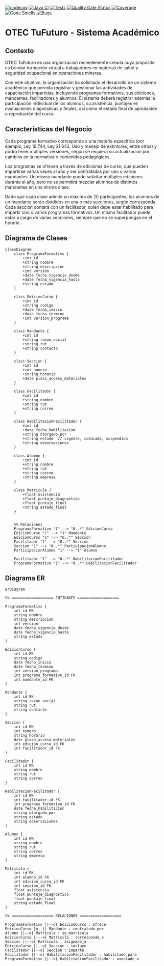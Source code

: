 [![codecov](https://codecov.io/gh/keber/otf-sisacad/graph/badge.svg?token=9SP56NUD2K)](https://codecov.io/gh/keber/otf-sisacad)
[![Java CI](https://github.com/keber/otf-sisacad/actions/workflows/test.yml/badge.svg)](https://github.com/keber/otf-sisacad/actions/workflows/test.yml)
[![Tests](https://img.shields.io/endpoint?url=https%3A%2F%2Fgist.githubusercontent.com%2Fkeber%2Fbf1bff0a38948277a263377401536440%2Fraw%2Fotf-sisacad-junit-tests.json)](https://keber.github.io/otf-sisacad/tests/)
[![Quality Gate Status](https://sonarcloud.io/api/project_badges/measure?project=keber_otf-sisacad&metric=alert_status)](https://sonarcloud.io/summary/new_code?id=keber_otf-sisacad)
[![Coverage](https://sonarcloud.io/api/project_badges/measure?project=keber_otf-sisacad&metric=coverage)](https://sonarcloud.io/summary/new_code?id=keber_otf-sisacad)
[![Code Smells](https://sonarcloud.io/api/project_badges/measure?project=keber_otf-sisacad&metric=code_smells)](https://sonarcloud.io/summary/new_code?id=keber_otf-sisacad)
[![Bugs](https://sonarcloud.io/api/project_badges/measure?project=keber_otf-sisacad&metric=bugs)](https://sonarcloud.io/summary/new_code?id=keber_otf-sisacad)

# OTEC TuFuturo - Sistema Académico

## Contexto
OTEC TuFuturo es una organización recientemente creada cuyo propósito es brindar formación virtual a trabajadores en materias de salud y seguridad ocupacional en operaciones mineras.

Con este objetivo, la organización ha solicitado el desarrollo de un sistema académico que permita registrar y gestionar las actividades de capacitación impartidas, incluyendo programas formativos, sus ediciones, mandantes, facilitadores y alumnos. El sistema deberá registrar además la participación individual de los alumnos, su asistencia, puntajes en evaluaciones diagnósticas y finales, así como el estado final de aprobación o reprobación del curso.

## Características del Negocio
Cada programa formativo corresponde a una materia específica (por ejemplo, Ley 16.744, Ley 21.643, Uso y manejo de extintores, entre otros) y podrá tener múltiples versiones, según se requiera su actualización por cambios en la normativa o contenidos pedagógicos.

Los programas se ofrecen a través de ediciones de curso, que pueden impartirse varias veces al año y ser contratadas por uno o varios mandantes. Un mismo mandante puede solicitar múltiples ediciones durante el año, pero no se permitirá mezclar alumnos de distintos mandantes en una misma clase.

Dado que cada clase admite un máximo de 20 participantes, los alumnos de un mandante serán divididos en una o más secciones, según corresponda. Cada sección contará con un facilitador, quien debe estar habilitado para impartir uno o varios programas formativos. Un mismo facilitador puede estar a cargo de varias secciones, siempre que no se superpongan en el horario.

## Diagrama de Clases

```mermaid
classDiagram
    class ProgramaFormativo {
        +int id
        +string nombre
        +string descripcion
        +int version
        +date fecha_vigencia_desde
        +date fecha_vigencia_hasta
        +string estado
    }

    class EdicionCurso {
        +int id
        +string codigo
        +date fecha_inicio
        +date fecha_termino
        +int version_programa
    }

    class Mandante {
        +int id
        +string razon_social
        +string rut
        +string contacto
    }

    class Seccion {
        +int id
        +int numero
        +string horario
        +date plazo_acceso_materiales
    }

    class Facilitador {
        +int id
        +string nombre
        +string rut
        +string correo
    }

    class HabilitacionFacilitador {
        +int id
        +date fecha_habilitacion
        +string otorgado_por
        +string estado  // vigente, caducada, suspendida
        +string observaciones
    }

    class Alumno {
        +int id
        +string nombre
        +string rut
        +string correo
        +string empresa
    }

    class Matricula {
        +float asistencia
        +float puntaje_diagnostico
        +float puntaje_final
        +string estado_final
    }


    %% Relaciones
    ProgramaFormativo "1" --> "0..*" EdicionCurso
    EdicionCurso "1" --> "1" Mandante
    EdicionCurso "1" --> "0..*" Seccion
    Facilitador "1" --> "0..*" Seccion
    Seccion "1" --> "0..*" ParticipacionAlumno
    ParticipacionAlumno "1" --> "1" Alumno

    Facilitador "1" --> "0..*" HabilitacionFacilitador
    ProgramaFormativo "1" --> "0..*" HabilitacionFacilitador
```

## Diagrama ER

```mermaid
erDiagram

%% =================== ENTIDADES ===================

ProgramaFormativo {
    int id PK
    string nombre
    string descripcion
    int version
    date fecha_vigencia_desde
    date fecha_vigencia_hasta
    string estado
}

EdicionCurso {
    int id PK
    string codigo
    date fecha_inicio
    date fecha_termino
    int version_programa
    int programa_formativo_id FK
    int mandante_id FK
}

Mandante {
    int id PK
    string razon_social
    string rut
    string contacto
}

Seccion {
    int id PK
    int numero
    string horario
    date plazo_acceso_materiales
    int edicion_curso_id FK
    int facilitador_id FK
}

Facilitador {
    int id PK
    string nombre
    string rut
    string correo
}

HabilitacionFacilitador {
    int id PK
    int facilitador_id FK
    int programa_formativo_id FK
    date fecha_habilitacion
    string otorgado_por
    string estado
    string observaciones
}

Alumno {
    int id PK
    string nombre
    string rut
    string correo
    string empresa
}

Matricula {
    int id PK
    int alumno_id FK
    int edicion_curso_id FK
    int seccion_id FK
    float asistencia
    float puntaje_diagnostico
    float puntaje_final
    string estado_final
}

%% =================== RELACIONES ===================

ProgramaFormativo ||--o{ EdicionCurso : ofrece
EdicionCurso }o--|| Mandante : contratado_por
Alumno ||--o{ Matricula : se_matricula
EdicionCurso ||--o{ Matricula : corresponde_a
Seccion ||--o{ Matricula : asignado_a
EdicionCurso ||--o{ Seccion : incluye
Facilitador ||--o{ Seccion : imparte
Facilitador ||--o{ HabilitacionFacilitador : habilitado_para
ProgramaFormativo ||--o{ HabilitacionFacilitador : asociado_a


```



